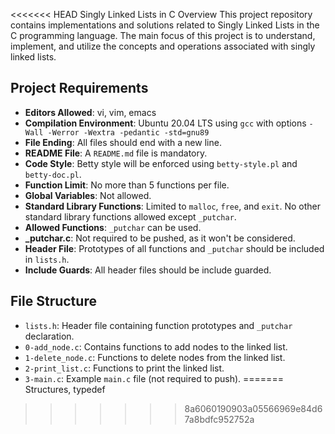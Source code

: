 <<<<<<< HEAD
Singly Linked Lists in C
Overview
This project repository contains implementations and solutions related to Singly Linked Lists in the C programming language. The main focus of this project is to understand, implement, and utilize the concepts and operations associated with singly linked lists.

## Project Requirements

- **Editors Allowed**: vi, vim, emacs
- **Compilation Environment**: Ubuntu 20.04 LTS using `gcc` with options `-Wall -Werror -Wextra -pedantic -std=gnu89`
- **File Ending**: All files should end with a new line.
- **README File**: A `README.md` file is mandatory.
- **Code Style**: Betty style will be enforced using `betty-style.pl` and `betty-doc.pl`.
- **Function Limit**: No more than 5 functions per file.
- **Global Variables**: Not allowed.
- **Standard Library Functions**: Limited to `malloc`, `free`, and `exit`. No other standard library functions allowed except `_putchar`.
- **Allowed Functions**: `_putchar` can be used.
- **_putchar.c**: Not required to be pushed, as it won't be considered.
- **Header File**: Prototypes of all functions and `_putchar` should be included in `lists.h`.
- **Include Guards**: All header files should be include guarded.

## File Structure

- `lists.h`: Header file containing function prototypes and `_putchar` declaration.
- `0-add_node.c`: Contains functions to add nodes to the linked list.
- `1-delete_node.c`: Functions to delete nodes from the linked list.
- `2-print_list.c`: Functions to print the linked list.
- `3-main.c`: Example `main.c` file (not required to push).
=======
Structures, typedef
>>>>>>> 8a6060190903a05566969e84d67a8bdfc952752a
